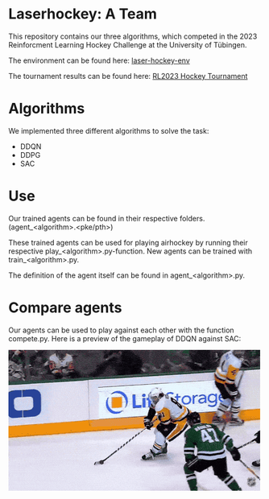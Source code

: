 # Laserhockey: A Team

This repository contains our three algorithms, which competed in the 2023 Reinforcment Learning Hockey Challenge
at the University of Tübingen.

The environment can be found here: [laser-hockey-env](https://github.com/martius-lab/laser-hockey-env)

The tournament results can be found here: [RL2023 Hockey Tournament](http://al-hockey.is.tuebingen.mpg.de)

# Algorithms

We implemented three different algorithms to solve the task:

- DDQN
- DDPG
- SAC

# Use 

Our trained agents can be found in their respective folders. (agent\_\<algorithm\>.\<pke/pth\>) 

These trained agents can be used for playing airhockey by running their respective play\_\<algorithm\>.py-function.
New agents can be trained with train\_\<algorithm\>.py.

The definition of the agent itself can be found in agent\_\<algorithm\>.py.

# Compare agents

Our agents can be used to play against each other with the function compete.py.
Here is a preview of the gameplay of DDQN against SAC:

![exciting laser hockey gameplay](compete.gif)
